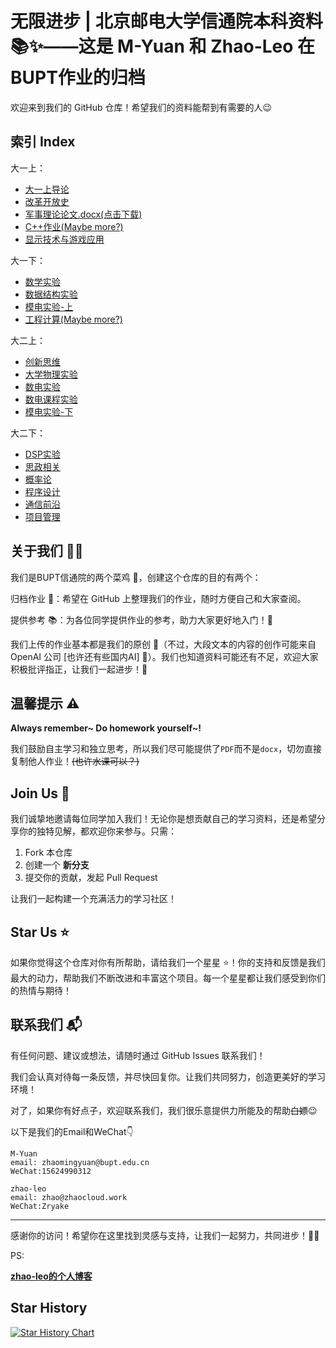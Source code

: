 # 无限进步 | 北京邮电大学信通院本科资料 📚✨——这是 M-Yuan 和 Zhao-Leo 在BUPT作业的归档

欢迎来到我们的 GitHub 仓库！希望我们的资料能帮到有需要的人😉

## 索引 Index
大一上：
- [大一上导论](https://github.com/Zmy0312bry/BUPT_SICE_ARCHIVE/tree/main/%E5%A4%A7%E4%B8%80%E4%B8%8A/%E5%AF%BC%E8%AE%BA)
- [改革开放史](https://github.com/Zmy0312bry/BUPT_SICE_ARCHIVE/tree/main/%E5%A4%A7%E4%B8%80%E4%B8%8A/%E6%94%B9%E9%9D%A9%E5%BC%80%E6%94%BE%E5%8F%B2)
- [军事理论论文.docx(点击下载)](https://github.com/Zmy0312bry/BUPT_SICE_ARCHIVE/raw/refs/heads/main/%E5%A4%A7%E4%B8%80%E4%B8%8A/%E5%86%9B%E4%BA%8B%E7%90%86%E8%AE%BA%E8%AE%BA%E6%96%87.docx)
- [C++作业(Maybe more?)](https://www.zhaocloud.work/tags/cpp/)
- [显示技术与游戏应用](https://github.com/Zmy0312bry/BUPT_SICE_ARCHIVE/refs/heads/main/%E5%A4%A7%E4%B8%80%E4%B8%8A/%E6%98%BE%E7%A4%BA%E6%8A%80%E6%9C%AF%E4%B8%8E%E6%B8%B8%E6%88%8F%E5%BA%94%E7%94%A8-%E5%8F%8C%E5%88%9B%E8%AF%BE%E6%9C%9F%E6%9C%AB%E4%BD%9C%E4%B8%9A.docx)

大一下：
- [数学实验](https://github.com/Zmy0312bry/BUPT_SICE_ARCHIVE/tree/main/%E5%A4%A7%E4%B8%80%E4%B8%8B/%E6%95%B0%E5%AD%A6%E5%AE%9E%E9%AA%8C)
- [数据结构实验](https://github.com/Zmy0312bry/BUPT_SICE_ARCHIVE/tree/main/%E5%A4%A7%E4%B8%80%E4%B8%8B/%E6%95%B0%E6%8D%AE%E7%BB%93%E6%9E%84%E5%AE%9E%E9%AA%8C%E6%8A%A5%E5%91%8A)
- [模电实验-上](https://github.com/Zmy0312bry/BUPT_SICE_ARCHIVE/tree/main/%E5%A4%A7%E4%B8%80%E4%B8%8B/%E6%A8%A1%E7%94%B5%E5%AE%9E%E9%AA%8C)
- [工程计算(Maybe more?)](https://www.zhaocloud.work/tags/matlab/)

大二上：
- [创新思维](https://github.com/Zmy0312bry/BUPT_SICE_ARCHIVE/tree/main/%E5%A4%A7%E4%BA%8C%E4%B8%8A/%E5%88%9B%E6%96%B0%E6%80%9D%E7%BB%B4)
- [大学物理实验](https://github.com/Zmy0312bry/BUPT_SICE_ARCHIVE/tree/main/%E5%A4%A7%E4%BA%8C%E4%B8%8A/%E5%A4%A7%E5%AD%A6%E7%89%A9%E7%90%86%E5%AE%9E%E9%AA%8C)
- [数电实验](https://github.com/Zmy0312bry/BUPT_SICE_ARCHIVE/tree/main/%E5%A4%A7%E4%BA%8C%E4%B8%8A/%E6%95%B0%E7%94%B5%E5%AE%9E%E9%AA%8C)
- [数电课程实验](https://github.com/Zmy0312bry/BUPT_SICE_ARCHIVE/tree/main/%E5%A4%A7%E4%BA%8C%E4%B8%8A/%E6%95%B0%E7%94%B5%E8%AF%BE%E7%A8%8B%E5%AE%9E%E9%AA%8C)
- [模电实验-下](https://github.com/Zmy0312bry/BUPT_SICE_ARCHIVE/tree/main/%E5%A4%A7%E4%BA%8C%E4%B8%8A/%E6%A8%A1%E7%94%B5%E5%AE%9E%E9%AA%8C-%E4%B8%8B)

大二下：
- [DSP实验](https://github.com/Zmy0312bry/BUPT_SICE_ARCHIVE/tree/main/大二下/DSP实验)
- [思政相关](https://github.com/Zmy0312bry/BUPT_SICE_ARCHIVE/tree/main/大二下/思政相关)
- [概率论](https://github.com/Zmy0312bry/BUPT_SICE_ARCHIVE/tree/main/大二下/概率论)
- [程序设计](https://github.com/Zmy0312bry/BUPT_SICE_ARCHIVE/tree/main/大二下/程序设计)
- [通信前沿](https://github.com/Zmy0312bry/BUPT_SICE_ARCHIVE/tree/main/大二下/通信前沿)
- [项目管理](https://github.com/Zmy0312bry/BUPT_SICE_ARCHIVE/tree/main/大二下/项目管理)

## 关于我们 📝✨

我们是BUPT信通院的两个菜鸡 🐣，创建这个仓库的目的有两个：

归档作业 📂：希望在 GitHub 上整理我们的作业，随时方便自己和大家查阅。

提供参考 📚：为各位同学提供作业的参考，助力大家更好地入门！🚀

我们上传的作业基本都是我们的原创 🎨（不过，大段文本的内容的创作可能来自 OpenAI 公司 [也许还有些国内AI] 🤔）。我们也知道资料可能还有不足，欢迎大家积极批评指正，让我们一起进步！💪

## 温馨提示 ⚠️

**Always remember~  Do homework yourself~!**

我们鼓励自主学习和独立思考，所以我们尽可能提供了`PDF`而不是`docx`，切勿直接复制他人作业！~~(也许水课可以？)~~

## Join Us 🤝

我们诚挚地邀请每位同学加入我们！无论你是想贡献自己的学习资料，还是希望分享你的独特见解，都欢迎你来参与。只需：

1. Fork 本仓库
2. 创建一个 **新分支**
3. 提交你的贡献，发起 Pull Request

让我们一起构建一个充满活力的学习社区！

## Star Us ⭐

如果你觉得这个仓库对你有所帮助，请给我们一个星星 ⭐！你的支持和反馈是我们最大的动力，帮助我们不断改进和丰富这个项目。每一个星星都让我们感受到你们的热情与期待！

## 联系我们 📬

有任何问题、建议或想法，请随时通过 GitHub Issues 联系我们！

我们会认真对待每一条反馈，并尽快回复你。让我们共同努力，创造更美好的学习环境！

对了，如果你有好点子，欢迎联系我们，我们很乐意提供力所能及的帮助~~白嫖~~😉

以下是我们的Email和WeChat👇
```
M-Yuan
email: zhaomingyuan@bupt.edu.cn
WeChat:15624990312
```
```
zhao-leo
email: zhao@zhaocloud.work
WeChat:Zryake
```
---

感谢你的访问！希望你在这里找到灵感与支持，让我们一起努力，共同进步！🎉🚀

PS:

**[zhao-leo的个人博客](https://www.zhaocloud.work)**

## Star History

[![Star History Chart](https://api.star-history.com/svg?repos=Zmy0312bry/BUPT_SICE_ARCHIVE&type=Date)](https://star-history.com/#Zmy0312bry/BUPT_SICE_ARCHIVE&Date)
